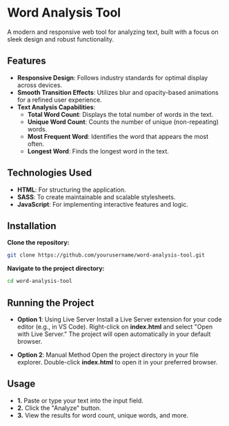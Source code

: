 # Word Analysis Tool
A modern and responsive web tool for analyzing text, built with a focus on sleek design and robust functionality.

## Features
- **Responsive Design**: Follows industry standards for optimal display across devices.
- **Smooth Transition Effects**: Utilizes blur and opacity-based animations for a refined user experience.
- **Text Analysis Capabilities**:
  - **Total Word Count**: Displays the total number of words in the text.
  - **Unique Word Count**: Counts the number of unique (non-repeating) words.
  - **Most Frequent Word**: Identifies the word that appears the most often.
  - **Longest Word**: Finds the longest word in the text.

## Technologies Used
- **HTML**: For structuring the application.
- **SASS**: To create maintainable and scalable stylesheets.
- **JavaScript**: For implementing interactive features and logic.

## Installation
**Clone the repository:**

```bash
git clone https://github.com/yourusername/word-analysis-tool.git
```

**Navigate to the project directory:**

```bash
cd word-analysis-tool
```

## Running the Project
- **Option 1**: Using Live Server
 Install a Live Server extension for your code editor (e.g., in VS Code).
 Right-click on **index.html** and select "Open with Live Server."
 The project will open automatically in your default browser.

- **Option 2**: Manual Method
Open the project directory in your file explorer.
 Double-click **index.html** to open it in your preferred browser.

## Usage
- **1.** Paste or type your text into the input field.
- **2.** Click the "Analyze" button.
- **3.** View the results for word count, unique words, and more.
